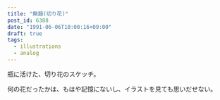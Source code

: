```yaml
---
title: "無題(切り花)"
post_id: 6388
date: "1991-06-06T10:00:16+09:00"
draft: true
tags:
  - illustrations
  - analog
---
```



瓶に活けた、切り花のスケッチ。

何の花だったかは、もはや記憶にないし、イラストを見ても思いだせない。
